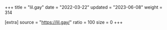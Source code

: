 +++
title = "lil.gay"
date = "2022-03-22"
updated = "2023-06-08"
weight = 314

[extra]
source = "https://lil.gay/"
ratio = 100
size = 0
+++
